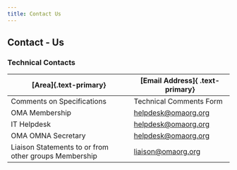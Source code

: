 ```yaml
---
title: Contact Us
---
```



## Contact - Us

### Technical Contacts

| [Area]{.text-primary} | [Email Address]{ .text-primary} |
| --- | --- |
| Comments on Specifications | Technical Comments Form |
| OMA Membership | <helpdesk@omaorg.org> |
| IT Helpdesk | <helpdesk@omaorg.org> |
| OMA OMNA Secretary | <helpdesk@omaorg.org> |
| Liaison Statements to or from other groups Membership | <liaison@omaorg.org> |

